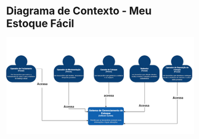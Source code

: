 # Diagrama de Contexto - Meu Estoque Fácil

![Container Gerente de Estoque](https://github.com/alexandreggoncalves/appControleEstoque/blob/main/docs/modelo-c4/imagens/contexto.png)
